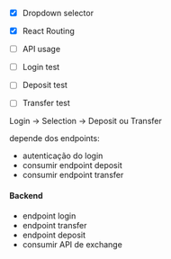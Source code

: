 - [x]  Dropdown selector
- [x]  React Routing
- [ ]  API usage
- [ ] Login test
- [ ] Deposit test
- [ ] Transfer test


Login -> Selection -> Deposit ou Transfer

depende dos endpoints:
- autenticação do login
- consumir endpoint deposit
- consumir endpoint transfer

#### Backend
- endpoint login
- endpoint transfer
- endpoint deposit
- consumir API de exchange
